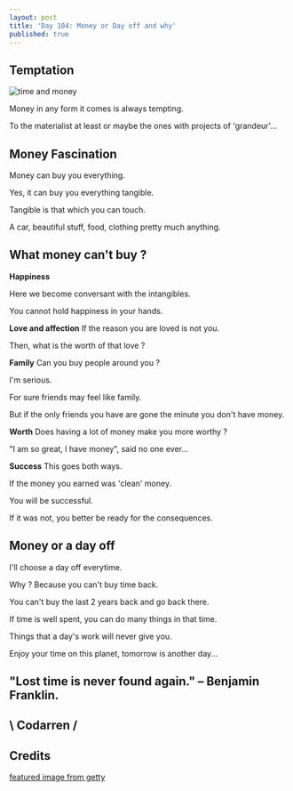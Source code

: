 ```yaml
---
layout: post
title: 'Day 104: Money or Day off and why'
published: true
---
```

## Temptation
![time and money](https://github.com/codarrenvelvindron/codarrenvelvindron.github.io/raw/master/images/getty_image_time_money.png)

Money in any form it comes is always tempting.

To the materialist at least or maybe the ones with projects of 'grandeur'...

## Money Fascination

Money can buy you everything.

Yes, it can buy you everything tangible.

Tangible is that which you can touch.

A car, beautiful stuff, food, clothing pretty much anything.

## What money can't buy ?
**Happiness**

Here we become conversant with the intangibles.

You cannot hold happiness in your hands.

**Love and affection**
If the reason you are loved is not you.

Then, what is the worth of that love ?

**Family**
Can you buy people around you ?

I'm serious.

For sure friends may feel like family.

But if the only friends you have are gone the minute you don't have money.

**Worth**
Does having a lot of money make you more worthy ?

"I am so great, I have money", said no one ever...

**Success**
This goes both ways.

If the money you earned was 'clean' money.

You will be successful.

If it was not, you better be ready for the consequences.

## Money or a day off
I'll choose a day off everytime.

Why ? Because you can't buy time back.

You can't buy the last 2 years back and go back there.

If time is well spent, you can do many things in that time.

Things that a day's work will never give you.

Enjoy your time on this planet, tomorrow is another day...


## "Lost time is never found again." – Benjamin Franklin.

## \ Codarren /

## Credits
[featured image from getty](https://www.incimages.com/uploaded_files/image/1920x1080/getty_649699796_348644.jpg)